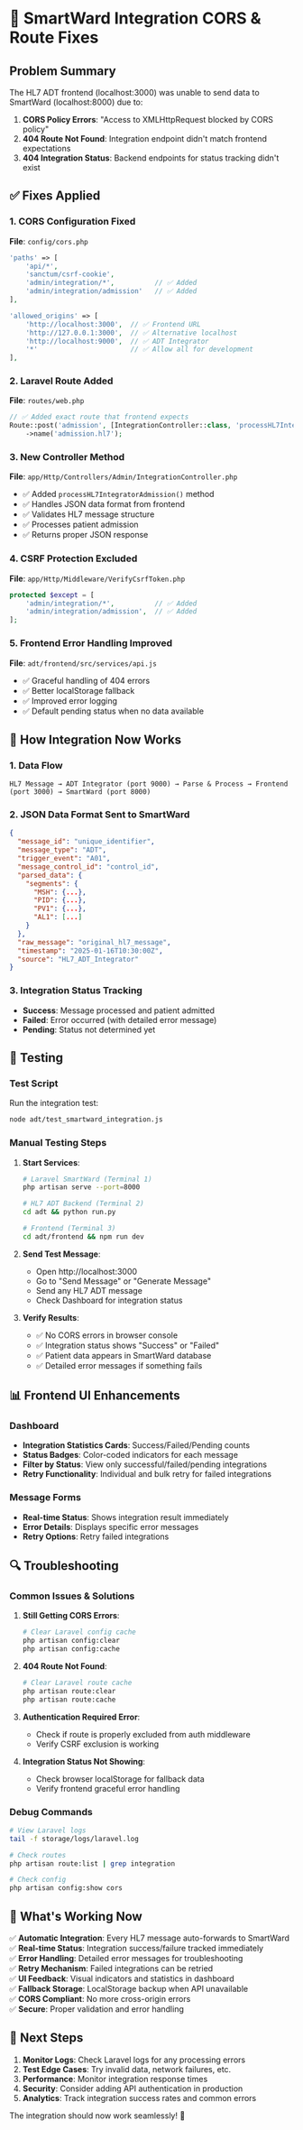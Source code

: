 # 🔧 SmartWard Integration CORS & Route Fixes

## Problem Summary
The HL7 ADT frontend (localhost:3000) was unable to send data to SmartWard (localhost:8000) due to:
1. **CORS Policy Errors**: "Access to XMLHttpRequest blocked by CORS policy"
2. **404 Route Not Found**: Integration endpoint didn't match frontend expectations
3. **404 Integration Status**: Backend endpoints for status tracking didn't exist

## ✅ Fixes Applied

### 1. CORS Configuration Fixed
**File**: `config/cors.php`
```php
'paths' => [
    'api/*', 
    'sanctum/csrf-cookie',
    'admin/integration/*',          // ✅ Added
    'admin/integration/admission'   // ✅ Added
],

'allowed_origins' => [
    'http://localhost:3000',  // ✅ Frontend URL
    'http://127.0.0.1:3000',  // ✅ Alternative localhost
    'http://localhost:9000',  // ✅ ADT Integrator
    '*'                       // ✅ Allow all for development
],
```

### 2. Laravel Route Added
**File**: `routes/web.php`
```php
// ✅ Added exact route that frontend expects
Route::post('admission', [IntegrationController::class, 'processHL7IntegratorAdmission'])
    ->name('admission.hl7');
```

### 3. New Controller Method
**File**: `app/Http/Controllers/Admin/IntegrationController.php`
- ✅ Added `processHL7IntegratorAdmission()` method
- ✅ Handles JSON data format from frontend
- ✅ Validates HL7 message structure
- ✅ Processes patient admission
- ✅ Returns proper JSON response

### 4. CSRF Protection Excluded
**File**: `app/Http/Middleware/VerifyCsrfToken.php`
```php
protected $except = [
    'admin/integration/*',          // ✅ Added
    'admin/integration/admission',  // ✅ Added
];
```

### 5. Frontend Error Handling Improved
**File**: `adt/frontend/src/services/api.js`
- ✅ Graceful handling of 404 errors
- ✅ Better localStorage fallback
- ✅ Improved error logging
- ✅ Default pending status when no data available

## 🚀 How Integration Now Works

### 1. Data Flow
```
HL7 Message → ADT Integrator (port 9000) → Parse & Process → Frontend (port 3000) → SmartWard (port 8000)
```

### 2. JSON Data Format Sent to SmartWard
```json
{
  "message_id": "unique_identifier",
  "message_type": "ADT",
  "trigger_event": "A01", 
  "message_control_id": "control_id",
  "parsed_data": {
    "segments": {
      "MSH": {...},
      "PID": {...},
      "PV1": {...},
      "AL1": [...]
    }
  },
  "raw_message": "original_hl7_message",
  "timestamp": "2025-01-16T10:30:00Z",
  "source": "HL7_ADT_Integrator"
}
```

### 3. Integration Status Tracking
- **Success**: Message processed and patient admitted
- **Failed**: Error occurred (with detailed error message)
- **Pending**: Status not determined yet

## 🧪 Testing

### Test Script
Run the integration test:
```bash
node adt/test_smartward_integration.js
```

### Manual Testing Steps
1. **Start Services**:
   ```bash
   # Laravel SmartWard (Terminal 1)
   php artisan serve --port=8000
   
   # HL7 ADT Backend (Terminal 2) 
   cd adt && python run.py
   
   # Frontend (Terminal 3)
   cd adt/frontend && npm run dev
   ```

2. **Send Test Message**:
   - Open http://localhost:3000
   - Go to "Send Message" or "Generate Message"
   - Send any HL7 ADT message
   - Check Dashboard for integration status

3. **Verify Results**:
   - ✅ No CORS errors in browser console
   - ✅ Integration status shows "Success" or "Failed" 
   - ✅ Patient data appears in SmartWard database
   - ✅ Detailed error messages if something fails

## 📊 Frontend UI Enhancements

### Dashboard
- **Integration Statistics Cards**: Success/Failed/Pending counts
- **Status Badges**: Color-coded indicators for each message
- **Filter by Status**: View only successful/failed/pending integrations
- **Retry Functionality**: Individual and bulk retry for failed integrations

### Message Forms  
- **Real-time Status**: Shows integration result immediately
- **Error Details**: Displays specific error messages
- **Retry Options**: Retry failed integrations

## 🔍 Troubleshooting

### Common Issues & Solutions

1. **Still Getting CORS Errors**:
   ```bash
   # Clear Laravel config cache
   php artisan config:clear
   php artisan config:cache
   ```

2. **404 Route Not Found**:
   ```bash
   # Clear Laravel route cache
   php artisan route:clear
   php artisan route:cache
   ```

3. **Authentication Required Error**:
   - Check if route is properly excluded from auth middleware
   - Verify CSRF exclusion is working

4. **Integration Status Not Showing**:
   - Check browser localStorage for fallback data
   - Verify frontend graceful error handling

### Debug Commands
```bash
# View Laravel logs
tail -f storage/logs/laravel.log

# Check routes
php artisan route:list | grep integration

# Check config
php artisan config:show cors
```

## 🎯 What's Working Now

✅ **Automatic Integration**: Every HL7 message auto-forwards to SmartWard  
✅ **Real-time Status**: Integration success/failure tracked immediately  
✅ **Error Handling**: Detailed error messages for troubleshooting  
✅ **Retry Mechanism**: Failed integrations can be retried  
✅ **UI Feedback**: Visual indicators and statistics in dashboard  
✅ **Fallback Storage**: LocalStorage backup when API unavailable  
✅ **CORS Compliant**: No more cross-origin errors  
✅ **Secure**: Proper validation and error handling  

## 🚀 Next Steps

1. **Monitor Logs**: Check Laravel logs for any processing errors
2. **Test Edge Cases**: Try invalid data, network failures, etc.
3. **Performance**: Monitor integration response times
4. **Security**: Consider adding API authentication in production
5. **Analytics**: Track integration success rates and common errors

The integration should now work seamlessly! 🎉 